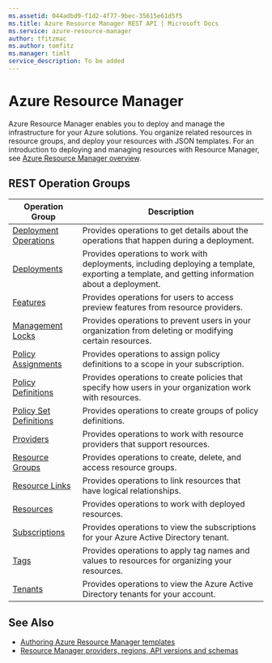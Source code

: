 ```yaml
---
ms.assetid: 044adbd9-f1d2-4f77-9bec-35615e61d5f5
ms.title: Azure Resource Manager REST API | Microsoft Docs
ms.service: azure-resource-manager
author: tfitzmac
ms.author: tomfitz
ms.manager: timlt
service_description: To be added
---
```


# Azure Resource Manager

Azure Resource Manager enables you to deploy and manage the infrastructure for your Azure solutions. You organize related resources in resource groups, and deploy your resources with JSON templates. For an introduction to deploying and managing resources with Resource Manager, see [Azure Resource Manager overview](https://docs.microsoft.com/azure/azure-resource-manager/resource-group-overview).

## REST Operation Groups

| Operation Group                                 | Description |
|-------------------------------------------------|-------------|
| [Deployment Operations](xref:management.azure.com.resourcemanagement.deploymentoperations) | Provides operations to get details about the operations that happen during a deployment. |
| [Deployments](xref:management.azure.com.resourcemanagement.deployments)                    | Provides operations to work with deployments, including deploying a template, exporting a template, and getting information about a deployment. |
| [Features](xref:management.azure.com.resourcemanagement.features)                          | Provides operations for users to access preview features from resource providers. |
| [Management Locks](xref:management.azure.com.resourcemanagement.managementlocks)           | Provides operations to prevent users in your organization from deleting or modifying certain resources. |
| [Policy Assignments](xref:management.azure.com.resourcemanagement.policyassignments)       | Provides operations to assign policy definitions to a scope in your subscription. |
| [Policy Definitions](xref:management.azure.com.resourcemanagement.policydefinitions)       | Provides operations to create policies that specify how users in your organization work with resources. |
| [Policy Set Definitions](xref:management.azure.com.resourcemanagement.policysetdefinitions)       | Provides operations to create groups of policy definitions. |
| [Providers](xref:management.azure.com.resourcemanagement.providers)                        | Provides operations to work with resource providers that support resources. |
| [Resource Groups](xref:management.azure.com.resourcemanagement.resourcegroups)             | Provides operations to create, delete, and access resource groups. |
| [Resource Links](xref:management.azure.com.resourcemanagement.resourcelinks)               | Provides operations to link resources that have logical relationships. |
| [Resources](xref:management.azure.com.resourcemanagement.resources)                        | Provides operations to work with deployed resources. |
| [Subscriptions](xref:management.azure.com.resourcemanagement.subscriptions)                | Provides operations to view the subscriptions for your Azure Active Directory tenant. |
| [Tags](xref:management.azure.com.resourcemanagement.tags)                                  | Provides operations to apply tag names and values to resources for organizing your resources. |
| [Tenants](xref:management.azure.com.resourcemanagement.tenants)                            | Provides operations to view the Azure Active Directory tenants for your account. |



## See Also

- [Authoring Azure Resource Manager templates](https://docs.microsoft.com/azure/resource-group-authoring-templates?toc=%2fazure%2fazure-resource-manager%2ftoc.yml)
- [Resource Manager providers, regions, API versions and schemas](https://docs.microsoft.com/azure/resource-manager-supported-services?toc=%2fazure%2fazure-resource-manager%2ftoc.yml)
